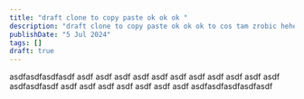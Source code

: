 ```yaml
---
title: "draft clone to copy paste ok ok ok "
description: "draft clone to copy paste ok ok ok to cos tam zrobic hehehehehehehehehehehe "
publishDate: "5 Jul 2024"
tags: []
draft: true
---
```

asdfasdfasdfasdf asdf asdf asdf asdf asdf asdf asdf asdf asdf asdf asdf
asdfasdfasdf asdf asdf asdf asdf asdf asdf asdf
asdfasdfasdfasdfasdf

